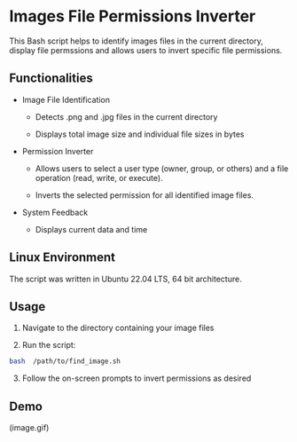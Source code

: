 # Images File Permissions Inverter
This Bash script helps to identify images files in the current directory, display file permssions and allows users to invert specific file permissions.

## Functionalities
* Image File Identification

	+ Detects .png and .jpg files in the current directory

	+ Displays total image size and individual file sizes in bytes

* Permission Inverter

	+ Allows users to select a user type (owner, group, or others) and a file operation (read, write, or execute).

	+ Inverts the selected permission for all identified image files.

* System Feedback

	+ Displays current data and time

## Linux Environment
The script was written in Ubuntu 22.04 LTS, 64 bit architecture.

## Usage
1. Navigate to the directory containing your image files

2. Run the script:

```bash
bash  /path/to/find_image.sh
```
3. Follow the on-screen prompts to invert permissions as desired

## Demo
(image.gif)